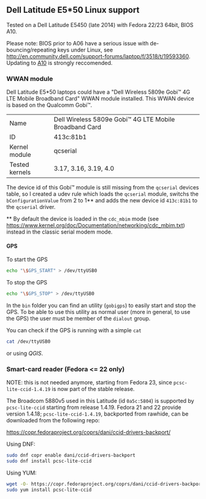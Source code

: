 ## Dell Latitude E5*50 Linux support

Tested on a Dell Latitude E5450 (late 2014) with Fedora 22/23 64bit, BIOS A10.

Please note: BIOS prior to A06 have a serious issue with de-bouncing/repeating keys under Linux, see http://en.community.dell.com/support-forums/laptop/f/3518/t/19593360. Updating to [A10](http://www.dell.com/support/home/us/en/19/Drivers/DriversDetails?driverId=DHD06&fileId=3469377694&osCode=W764&productCode=latitude-e5450-laptop&languageCode=EN&categoryId=BI) is strongly reccomended.

### WWAN module

Dell Latitude E5*50 laptops could have a "Dell Wireless 5809e Gobi™ 4G LTE Mobile Broadband Card" WWAN module installed. This WWAN device is based on the Qualcomm Gobi™.

|   |   |
|---|---|
| Name | Dell Wireless 5809e Gobi™ 4G LTE Mobile Broadband Card |
| ID | 413c:81b1 |
| Kernel module | qcserial |
| Tested kernels  | 3.17, 3.16, 3.19, 4.0 |

The device id of this Gobi™ module is still missing from the ```qcserial``` devices table, so I created a udev rule which loads the ```qcserial``` module, switchs the ```bConfigurationValue``` from 2 to 1** and adds the new device id ```413c:81b1``` to the ```qcserial``` driver.

** By default the device is loaded in the ```cdc_mbim``` mode (see https://www.kernel.org/doc/Documentation/networking/cdc_mbim.txt) instead in the classic serial modem mode.

#### GPS ####

To start the GPS

```bash
echo "\$GPS_START" > /dev/ttyUSB0
```

To stop the GPS

```bash
echo "\$GPS_STOP" > /dev/ttyUSB0
```

In the ```bin``` folder you can find an utility (```gobigps```) to easily start and stop the GPS. To be able to use this utility as normal user (more in general, to use the GPS) the user must be member of the ```dialout``` group.

You can check if the GPS is running with a simple ```cat```

```bash
cat /dev/ttyUSB0
```

or using _QGIS_.

### Smart-card reader (Fedora <= 22 only)

NOTE: this is not needed anymore, starting from Fedora 23, since `pcsc-lite-ccid-1.4.19` is now part of the stable release.

The Broadcom 5880v5 used in this Latitude (id `0a5c:5804`) is supported by `pcsc-lite-ccid` starting from release 1.4.19. Fedora 21 and 22 provide version 1.4.18; `pcsc-lite-ccid-1.4.19`, backported from rawhide, can be downloaded from the following repo:

https://copr.fedoraproject.org/coprs/dani/ccid-drivers-backport/

Using DNF:
```bash
sudo dnf copr enable dani/ccid-drivers-backport
sudo dnf install pcsc-lite-ccid
```

Using YUM:
```bash
wget -O- https://copr.fedoraproject.org/coprs/dani/ccid-drivers-backport/repo/fedora-21/dani-ccid-drivers-backport-fedora-21.repo | sudo tee /etc/yum.repos.d/dani-ccid-drivers-backport-fedora-21.repo
sudo yum install pcsc-lite-ccid
```

